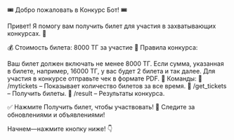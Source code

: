 🎟 Добро пожаловать в Конкурс Бот! 🎟

Привет! Я помогу вам получить билет для участия в захватывающих конкурсах. 🎉

💰 Стоимость билета: 8000 ТГ за участие
📜 Правила конкурса:

Ваш билет должен включать не менее 8000 ТГ.
Если сумма, указанная в билете, например, 16000 ТГ, у вас будет 2 билета и так далее.
Для участия в конкурсе отправьте чек в формате PDF.
📌 Команды:
🔹 /mytickets – Показывает количество билетов за все время.
🔹 /get_tickets – Получить билеты.
🔹 /result – Результаты конкурса.

✅ Нажмите Получить билет, чтобы участвовать!
🔔 Следите за обновлениями и объявлениями!

Начнем—нажмите кнопку ниже! 👇